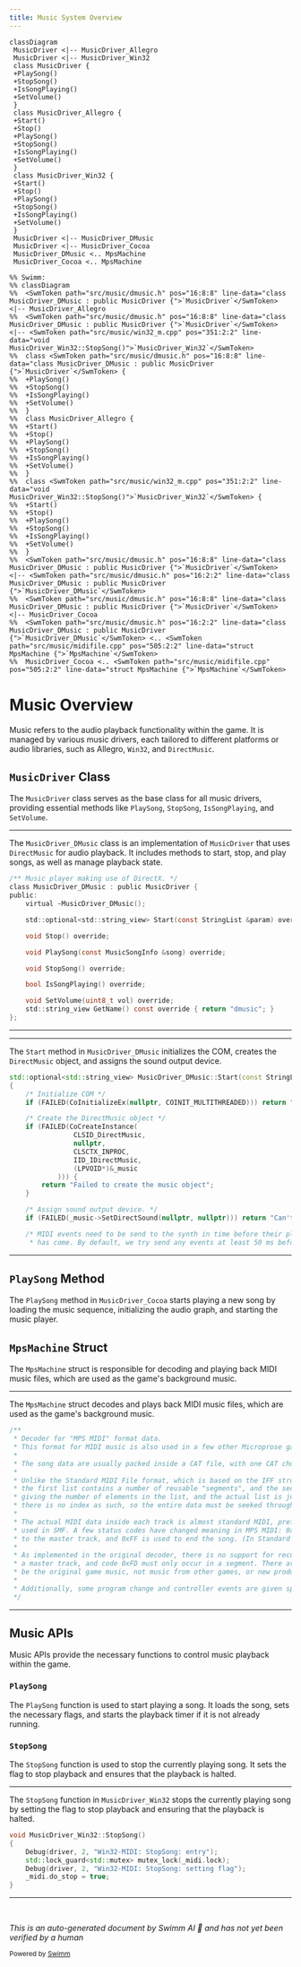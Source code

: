 ```yaml
---
title: Music System Overview
---
```

```mermaid
classDiagram
 MusicDriver <|-- MusicDriver_Allegro
 MusicDriver <|-- MusicDriver_Win32
 class MusicDriver {
 +PlaySong()
 +StopSong()
 +IsSongPlaying()
 +SetVolume()
 }
 class MusicDriver_Allegro {
 +Start()
 +Stop()
 +PlaySong()
 +StopSong()
 +IsSongPlaying()
 +SetVolume()
 }
 class MusicDriver_Win32 {
 +Start()
 +Stop()
 +PlaySong()
 +StopSong()
 +IsSongPlaying()
 +SetVolume()
 }
 MusicDriver <|-- MusicDriver_DMusic
 MusicDriver <|-- MusicDriver_Cocoa
 MusicDriver_DMusic <.. MpsMachine
 MusicDriver_Cocoa <.. MpsMachine

%% Swimm:
%% classDiagram
%%  <SwmToken path="src/music/dmusic.h" pos="16:8:8" line-data="class MusicDriver_DMusic : public MusicDriver {">`MusicDriver`</SwmToken> <|-- MusicDriver_Allegro
%%  <SwmToken path="src/music/dmusic.h" pos="16:8:8" line-data="class MusicDriver_DMusic : public MusicDriver {">`MusicDriver`</SwmToken> <|-- <SwmToken path="src/music/win32_m.cpp" pos="351:2:2" line-data="void MusicDriver_Win32::StopSong()">`MusicDriver_Win32`</SwmToken>
%%  class <SwmToken path="src/music/dmusic.h" pos="16:8:8" line-data="class MusicDriver_DMusic : public MusicDriver {">`MusicDriver`</SwmToken> {
%%  +PlaySong()
%%  +StopSong()
%%  +IsSongPlaying()
%%  +SetVolume()
%%  }
%%  class MusicDriver_Allegro {
%%  +Start()
%%  +Stop()
%%  +PlaySong()
%%  +StopSong()
%%  +IsSongPlaying()
%%  +SetVolume()
%%  }
%%  class <SwmToken path="src/music/win32_m.cpp" pos="351:2:2" line-data="void MusicDriver_Win32::StopSong()">`MusicDriver_Win32`</SwmToken> {
%%  +Start()
%%  +Stop()
%%  +PlaySong()
%%  +StopSong()
%%  +IsSongPlaying()
%%  +SetVolume()
%%  }
%%  <SwmToken path="src/music/dmusic.h" pos="16:8:8" line-data="class MusicDriver_DMusic : public MusicDriver {">`MusicDriver`</SwmToken> <|-- <SwmToken path="src/music/dmusic.h" pos="16:2:2" line-data="class MusicDriver_DMusic : public MusicDriver {">`MusicDriver_DMusic`</SwmToken>
%%  <SwmToken path="src/music/dmusic.h" pos="16:8:8" line-data="class MusicDriver_DMusic : public MusicDriver {">`MusicDriver`</SwmToken> <|-- MusicDriver_Cocoa
%%  <SwmToken path="src/music/dmusic.h" pos="16:2:2" line-data="class MusicDriver_DMusic : public MusicDriver {">`MusicDriver_DMusic`</SwmToken> <.. <SwmToken path="src/music/midifile.cpp" pos="505:2:2" line-data="struct MpsMachine {">`MpsMachine`</SwmToken>
%%  MusicDriver_Cocoa <.. <SwmToken path="src/music/midifile.cpp" pos="505:2:2" line-data="struct MpsMachine {">`MpsMachine`</SwmToken>
```

# Music Overview

Music refers to the audio playback functionality within the game. It is managed by various music drivers, each tailored to different platforms or audio libraries, such as Allegro, <SwmToken path="src/music/win32_m.cpp" pos="353:10:10" line-data="	Debug(driver, 2, &quot;Win32-MIDI: StopSong: entry&quot;);">`Win32`</SwmToken>, and <SwmToken path="src/music/dmusic.cpp" pos="1080:7:7" line-data="	/* Create the DirectMusic object */">`DirectMusic`</SwmToken>.

## <SwmToken path="src/music/dmusic.h" pos="16:8:8" line-data="class MusicDriver_DMusic : public MusicDriver {">`MusicDriver`</SwmToken> Class

The <SwmToken path="src/music/dmusic.h" pos="16:8:8" line-data="class MusicDriver_DMusic : public MusicDriver {">`MusicDriver`</SwmToken> class serves as the base class for all music drivers, providing essential methods like <SwmToken path="src/music/dmusic.h" pos="24:3:3" line-data="	void PlaySong(const MusicSongInfo &amp;song) override;">`PlaySong`</SwmToken>, <SwmToken path="src/music/dmusic.h" pos="26:3:3" line-data="	void StopSong() override;">`StopSong`</SwmToken>, <SwmToken path="src/music/dmusic.h" pos="28:3:3" line-data="	bool IsSongPlaying() override;">`IsSongPlaying`</SwmToken>, and <SwmToken path="src/music/dmusic.h" pos="30:3:3" line-data="	void SetVolume(uint8_t vol) override;">`SetVolume`</SwmToken>.

<SwmSnippet path="/src/music/dmusic.h" line="15">

---

The <SwmToken path="src/music/dmusic.h" pos="16:2:2" line-data="class MusicDriver_DMusic : public MusicDriver {">`MusicDriver_DMusic`</SwmToken> class is an implementation of <SwmToken path="src/music/dmusic.h" pos="16:8:8" line-data="class MusicDriver_DMusic : public MusicDriver {">`MusicDriver`</SwmToken> that uses <SwmToken path="src/music/dmusic.cpp" pos="1080:7:7" line-data="	/* Create the DirectMusic object */">`DirectMusic`</SwmToken> for audio playback. It includes methods to start, stop, and play songs, as well as manage playback state.

```c
/** Music player making use of DirectX. */
class MusicDriver_DMusic : public MusicDriver {
public:
	virtual ~MusicDriver_DMusic();

	std::optional<std::string_view> Start(const StringList &param) override;

	void Stop() override;

	void PlaySong(const MusicSongInfo &song) override;

	void StopSong() override;

	bool IsSongPlaying() override;

	void SetVolume(uint8_t vol) override;
	std::string_view GetName() const override { return "dmusic"; }
};
```

---

</SwmSnippet>

<SwmSnippet path="/src/music/dmusic.cpp" line="1075">

---

The <SwmToken path="src/music/dmusic.cpp" pos="1075:11:11" line-data="std::optional&lt;std::string_view&gt; MusicDriver_DMusic::Start(const StringList &amp;parm)">`Start`</SwmToken> method in <SwmToken path="src/music/dmusic.cpp" pos="1075:9:9" line-data="std::optional&lt;std::string_view&gt; MusicDriver_DMusic::Start(const StringList &amp;parm)">`MusicDriver_DMusic`</SwmToken> initializes the COM, creates the <SwmToken path="src/music/dmusic.cpp" pos="1080:7:7" line-data="	/* Create the DirectMusic object */">`DirectMusic`</SwmToken> object, and assigns the sound output device.

```c++
std::optional<std::string_view> MusicDriver_DMusic::Start(const StringList &parm)
{
	/* Initialize COM */
	if (FAILED(CoInitializeEx(nullptr, COINIT_MULTITHREADED))) return "COM initialization failed";

	/* Create the DirectMusic object */
	if (FAILED(CoCreateInstance(
				CLSID_DirectMusic,
				nullptr,
				CLSCTX_INPROC,
				IID_IDirectMusic,
				(LPVOID*)&_music
			))) {
		return "Failed to create the music object";
	}

	/* Assign sound output device. */
	if (FAILED(_music->SetDirectSound(nullptr, nullptr))) return "Can't set DirectSound interface";

	/* MIDI events need to be send to the synth in time before their playback time
	 * has come. By default, we try send any events at least 50 ms before playback. */
```

---

</SwmSnippet>

## <SwmToken path="src/music/dmusic.h" pos="24:3:3" line-data="	void PlaySong(const MusicSongInfo &amp;song) override;">`PlaySong`</SwmToken> Method

The <SwmToken path="src/music/dmusic.h" pos="24:3:3" line-data="	void PlaySong(const MusicSongInfo &amp;song) override;">`PlaySong`</SwmToken> method in `MusicDriver_Cocoa` starts playing a new song by loading the music sequence, initializing the audio graph, and starting the music player.

## <SwmToken path="src/music/midifile.cpp" pos="505:2:2" line-data="struct MpsMachine {">`MpsMachine`</SwmToken> Struct

The <SwmToken path="src/music/midifile.cpp" pos="505:2:2" line-data="struct MpsMachine {">`MpsMachine`</SwmToken> struct is responsible for decoding and playing back MIDI music files, which are used as the game's background music.

<SwmSnippet path="/src/music/midifile.cpp" line="484">

---

The <SwmToken path="src/music/midifile.cpp" pos="505:2:2" line-data="struct MpsMachine {">`MpsMachine`</SwmToken> struct decodes and plays back MIDI music files, which are used as the game's background music.

```c++
/**
 * Decoder for "MPS MIDI" format data.
 * This format for MIDI music is also used in a few other Microprose games contemporary with Transport Tycoon.
 *
 * The song data are usually packed inside a CAT file, with one CAT chunk per song. The song titles are used as names for the CAT chunks.
 *
 * Unlike the Standard MIDI File format, which is based on the IFF structure, the MPS MIDI format is best described as two linked lists of sub-tracks,
 * the first list contains a number of reusable "segments", and the second list contains the "master tracks". Each list is prefixed with a byte
 * giving the number of elements in the list, and the actual list is just a byte count (BE16 format) for the segment/track followed by the actual data,
 * there is no index as such, so the entire data must be seeked through to build an index.
 *
 * The actual MIDI data inside each track is almost standard MIDI, prefixing every event with a delay, encoded using the same variable-length format
 * used in SMF. A few status codes have changed meaning in MPS MIDI: 0xFE changes control from master track to a segment, 0xFD returns from a segment
 * to the master track, and 0xFF is used to end the song. (In Standard MIDI all those values must only occur in real-time data.)
 *
 * As implemented in the original decoder, there is no support for recursively calling segments from segments, i.e. code 0xFE must only occur in
 * a master track, and code 0xFD must only occur in a segment. There are no checks made for this, it's assumed that the only input data will ever
 * be the original game music, not music from other games, or new productions.
 *
 * Additionally, some program change and controller events are given special meaning, see comments in the code.
 */
```

---

</SwmSnippet>

## Music APIs

Music APIs provide the necessary functions to control music playback within the game.

### <SwmToken path="src/music/dmusic.h" pos="24:3:3" line-data="	void PlaySong(const MusicSongInfo &amp;song) override;">`PlaySong`</SwmToken>

The <SwmToken path="src/music/dmusic.h" pos="24:3:3" line-data="	void PlaySong(const MusicSongInfo &amp;song) override;">`PlaySong`</SwmToken> function is used to start playing a song. It loads the song, sets the necessary flags, and starts the playback timer if it is not already running.

### <SwmToken path="src/music/dmusic.h" pos="26:3:3" line-data="	void StopSong() override;">`StopSong`</SwmToken>

The <SwmToken path="src/music/dmusic.h" pos="26:3:3" line-data="	void StopSong() override;">`StopSong`</SwmToken> function is used to stop the currently playing song. It sets the flag to stop playback and ensures that the playback is halted.

<SwmSnippet path="/src/music/win32_m.cpp" line="351">

---

The <SwmToken path="src/music/win32_m.cpp" pos="351:4:4" line-data="void MusicDriver_Win32::StopSong()">`StopSong`</SwmToken> function in <SwmToken path="src/music/win32_m.cpp" pos="351:2:2" line-data="void MusicDriver_Win32::StopSong()">`MusicDriver_Win32`</SwmToken> stops the currently playing song by setting the flag to stop playback and ensuring that the playback is halted.

```c++
void MusicDriver_Win32::StopSong()
{
	Debug(driver, 2, "Win32-MIDI: StopSong: entry");
	std::lock_guard<std::mutex> mutex_lock(_midi.lock);
	Debug(driver, 2, "Win32-MIDI: StopSong: setting flag");
	_midi.do_stop = true;
}
```

---

</SwmSnippet>

&nbsp;

*This is an auto-generated document by Swimm AI 🌊 and has not yet been verified by a human*

<SwmMeta version="3.0.0" repo-id="Z2l0aHViJTNBJTNBT3BlblRURC1jb3BpbG90LWRlbW8lM0ElM0Fzd2ltbWlv" repo-name="OpenTTD-copilot-demo"><sup>Powered by [Swimm](/)</sup></SwmMeta>
